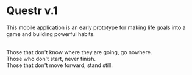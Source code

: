 # Questr v.1

This mobile application is an early prototype for making life goals into a game and building powerful habits.<br><br>

Those that don't know where they are going, go nowhere.<br/>
Those who don't start, never finish.<br/>
Those that don't move forward, stand still.<br/>
